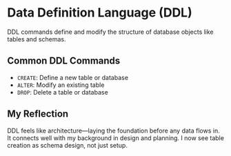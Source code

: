 # Data Definition Language (DDL)

DDL commands define and modify the structure of database objects like tables and schemas.

## Common DDL Commands
- `CREATE`: Define a new table or database
- `ALTER`: Modify an existing table
- `DROP`: Delete a table or database

## My Reflection
DDL feels like architecture—laying the foundation before any data flows in. It connects well with my background in design and planning. I now see table creation as schema design, not just setup.
